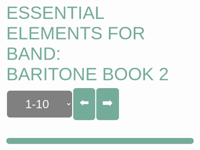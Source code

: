   <head>
    <title>E2BB</title>
  <style>
    select {
      color: white;
      background-color: gray;
      font-family: arial;
      font-size: 2rem;
      border-radius: 0.5rem;
      height: 4.5rem;
      text-align: center;
      margin: 0.1rem;
    }
    #top {
      padding-bottom: 0.5rem;
      font-family: arial;
      font-size: 3rem;
      color: #75ab9a;
    }
    #exercises {
      display:flex;
      align-items: center;
      padding-bottom: 0.5rem;
      font-family: arial;
      font-size: 3rem;
    }
    #numberSelect {
      display: flex;
      flex-wrap: wrap;
      align-content: space-between;
      padding-bottom: 0.5rem;
    }
    #numberButton {
      font-family:Arial, Helvetica, sans-serif;
      font-size: 2rem;
      border-radius: 0.5rem;
      background-color: #75ab9a;
      color: white;
      padding: 1rem;
      margin: 0.1rem;
      text-decoration: none;
    }
    #transport {
      display: flex;
      align-items:center;
      flex-wrap: wrap;
    }
    #audioControl {
      display: flex;
      flex-wrap: wrap;
      align-items:center;
      margin-right:3rem;
    }
    #nav {
      display: flex;
    }
    #navButton {
      cursor: pointer;
      font-size: 2rem;
      border-radius: 0.5rem;
      background-color: #75ab9a;
      color: white;
      padding: 1rem;
      margin: 0.1rem;
      text-decoration: none;
    }
    #pad {
      height: 1440px;
    }
  </style>
</head>
<body onload="selectFunction()">
  <div id="top" style="font-family:Arial, Helvetica, sans-serif">ESSENTIAL ELEMENTS FOR BAND:<br>BARITONE BOOK 2</div>
    <div id="exercises">
    <select id="exerciseSelect" onchange="selectFunction()">
    <option>1-10</option>
    <option>11-19</option>
    <option>20-31</option>
    <option>32-43</option>
    <option>44-55</option>
    <option>56-62</option>
    <option>63-74</option>
    <option>75-86</option>
    <option>87-99</option>
    <option>100-106</option>
    <option>107-115</option>
    <option>116-126</option>
    <option>127-133</option>
    <option>134-143</option>
    <option>144-150</option>
    <option>151-153</option>
    <optgroup label="Chorales">
    <option>154-158</option>
    </optgroup>
    <optgroup label="Major Scales">
    <option>159-162</option>
    <option>163-166</option>
    <option>167-170</option>
    <option>171-174</option>
    <option>175-178</option>
    </optgroup>
    <optgroup label="G, C, D Minor Scales">
    <option>179-184</option>
    </optgroup>
    <optgroup label="Chromatic Scales">
    <option>185-186</option>
    </optgroup>
    <optgroup label="Individual Study">
    <option>187-198</option>
    </optgroup>
    <optgroup label="Solo">
    <option>199-200</option>
    </optgroup>
    </select>
    <div id="navButton" onclick="pagePrevious(); selectFunction();">⬅️</div>
    <div id="navButton" onclick="pageNext(); selectFunction();">➡️</div>
    </div>
      <br>
  <div id="numberSelect"></div>
  <hr style="height:1rem;
  border-radius:0.5rem;
  background-color:#75ab9a;
  border-style:none;">
  <div id="music"></div>
  <div id="pad"></div>

  <script>
    //BUTTONS//
    function pagePrevious() {
      var x = 
      document.getElementById("exerciseSelect").selectedIndex;
      document.getElementById("exerciseSelect").selectedIndex = x - 1;
      }
    function pageNext() {
      var x = 
      document.getElementById("exerciseSelect").selectedIndex;
      document.getElementById("exerciseSelect").selectedIndex = x + 1;
      }
    //RESTART//
    function audioRestart(id) {
      var y = document.getElementById(id);   
      y.currentTime=0;
      y.pause();
      }
    //PLAYBACKRATE//
    //Needed '' in function call to read as id//
    function audioRate(l,m) {
      var r = document.getElementById(l);
      var v = document.getElementById(m).value;
      r.playbackRate = v;
    }
    //LOOP//
    const aud_dir = "https://e1-assets.s3.us-west-1.amazonaws.com/";
    const aud_name = "E2BB"
    const aud_path = `${aud_dir}${aud_name}`;
    const img_dir = "https://www.essentialelementsinteractive.com/EESONGS/Graphics/"
    const img_name = "B2BarBC2";
    const img_path = `${img_dir}${img_name}`;

    function selectFunction() {
     let text1 = "";
     let text2 = "";
     var x = document.getElementById("exerciseSelect").value;
     const myArray = x.split("-");
     var i = myArray[0];
     var num = myArray[1];
     for (; i <= num; i++) 
        {
         if (i < 10) {
         zero = "00";
        } else if (i < 100) {
         zero = "0";
        } else {
         zero = "";
        }
        var img = "<img id=exercise" + i + " width='100%' src=" + img_path + zero + i + ".jpg>";
        var aud = "<audio id=" + i + " controls><source src=" +  aud_path + i + ".mp3></audio><a id=navButton onclick=audioRestart(" + i + ")>🔃</a>";
        var rate = "<select id=pbr" + i + " onchange=audioRate(" + i + ",'pbr" + i + "')><option value='0.5' >x0.5</option><option value='0.75'>x0.75</option><option value='1' selected>x1</option></select>";
        var top = "<a id=navButton href=#top>🔝</a>";
        var exP = "<a id=navButton href=#exercise" + (i - 1) + ">⬅️</a>";
        var exN = "<a id=navButton href=#exercise" + (i - -1) + ">➡️</a>";
        var line = "<hr style=height:1rem;border-radius:0.5rem;background-color:#75ab9a;border-style:none;>"
        text1 += img + "<div id=transport><div id=audioControl>" + aud + rate + "</div><div id=nav>" + top + exP + exN + "</div></div>" + "<br>" + line;
        text2 += "<a id=numberButton href=#exercise" + i + "> " + i + "</a>"
      }
       document.getElementById("music").innerHTML = text1;
       document.getElementById("numberSelect").innerHTML = text2;
     }
  </script>
  </body>